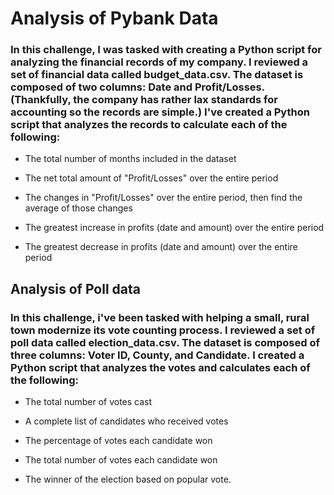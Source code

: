 # Analysis of Pybank Data

### In this challenge, I was tasked with creating a Python script for analyzing the financial records of my company. I reviewed a set of financial data called budget_data.csv. The dataset is composed of two columns: Date and Profit/Losses. (Thankfully, the company has rather lax standards for accounting so the records are simple.) I've created a Python script that analyzes the records to calculate each of the following:

- The total number of months included in the dataset

- The net total amount of "Profit/Losses" over the entire period

- The changes in "Profit/Losses" over the entire period, then find the average of those changes

- The greatest increase in profits (date and amount) over the entire period

- The greatest decrease in profits (date and amount) over the entire period


## Analysis of Poll data

### In this challenge, i've been tasked with helping a small, rural town modernize its vote counting process. I reviewed a set of poll data called election_data.csv. The dataset is composed of three columns: Voter ID, County, and Candidate. I created a Python script that analyzes the votes and calculates each of the following:


- The total number of votes cast

- A complete list of candidates who received votes

- The percentage of votes each candidate won

- The total number of votes each candidate won

- The winner of the election based on popular vote.
